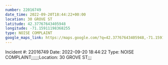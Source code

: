 ```yaml
---
number: 22016749
date_time: 2022-09-20T18:44:22+00:00
location: 30 GROVE ST
latitude: 42.37767643405948
longitude: -71.15911198368255
type: NOISE COMPLAINT
google_maps_link: https://maps.google.com/?q=42.37767643405948,-71.15911198368255
---
```


Incident #: 22016749  Date: 2022-09-20 18:44:22   Type: NOISE COMPLAINT;;;;;;Location: 30 GROVE ST;;;
